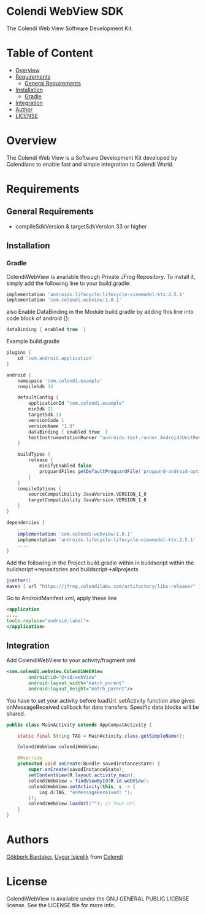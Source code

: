 # Colendi WebView SDK

The Colendi Web View Software Development Kit.

# Table of Content
- [Overview](#overview)
- [Requirements](#requirements)
    - [General Requirements](#general-requirements)
- [Installation](#installation)
    - [Gradle](#Gradle)
- [Integration](#integration)
- [Author](#author)
- [LICENSE](#license)

# Overview

The Colendi Web View is a Software Development Kit developed by Colendians to enable fast and simple integration to Colendi World.

#  Requirements

## General Requirements
* compileSdkVersion & targetSdkVersion 33 or higher  


## Installation

### Gradle

ColendiWebView is available through Private JFrog Repository. To install
it, simply add the following line to your build.gradle:

```groovy
implementation 'androidx.lifecycle:lifecycle-viewmodel-ktx:2.5.1'
implementation 'com.colendi:webview:1.0.1'
```
also Enable DataBinding in the Module build.gradle by adding this line into code block of android {}:

```groovy
dataBinding { enabled true  } 
```

Example build.gradle

```groovy
plugins {
    id 'com.android.application'
}

android {
    namespace 'com.colendi.example'
    compileSdk 33

    defaultConfig {
        applicationId "com.colendi.example"
        minSdk 21
        targetSdk 33
        versionCode 1
        versionName "1.0"
        dataBinding { enabled true  }
        testInstrumentationRunner "androidx.test.runner.AndroidJUnitRunner"
    }

    buildTypes {
        release {
            minifyEnabled false
            proguardFiles getDefaultProguardFile('proguard-android-optimize.txt'), 'proguard-rules.pro'
        }
    }
    compileOptions {
        sourceCompatibility JavaVersion.VERSION_1_8
        targetCompatibility JavaVersion.VERSION_1_8
    }
}

dependencies {
    ....
    implementation 'com.colendi:webview:1.0.1'
    implementation 'androidx.lifecycle:lifecycle-viewmodel-ktx:2.5.1'
    ....
}
```

Add the following in the Project build.gradle within in buildscript within the buildscript->repositories and buildscript->allprojects

```groovy
jcenter()
maven { url "https://jfrog.colendilabs.com/artifactory/libs-release/" }
```

Go to AndroidManifest.xml, apply these line
```xml
<application
....
tools:replace="android:label">
</application>

```


## Integration

Add ColendiWebView to your activity/fragment xml

```xml
<com.colendi.webview.ColendiWebView
        android:id="@+id/webView"
        android:layout_width="match_parent"
        android:layout_height="match_parent"/>

```

You have to set your activity before loadUrl. setActivity function also gives onMessageReceived callback for data transfers. Spesific data blocks will be shared.
```java
public class MainActivity extends AppCompatActivity {

    static final String TAG = MainActivity.class.getSimpleName();

    ColendiWebView colendiWebView;

    @Override
    protected void onCreate(Bundle savedInstanceState) {
        super.onCreate(savedInstanceState);
        setContentView(R.layout.activity_main);
        colendiWebView = findViewById(R.id.webView);
        colendiWebView.setActivity(this, s -> {
            Log.d(TAG, "onMessageReceived: ");
        });
        colendiWebView.loadUrl(""); // Your Url
    }
}

```

# Authors

[Gökberk Bardakçı](https://www.github.com/gokberkbar), [Uygar İşiçelik](https://www.github.com/uygar) from [Colendi](https://www.twitter.com/colendiapp)

# License

ColendiWebView is available under the GNU GENERAL PUBLIC LICENSE license. See the LICENSE file for more info.
